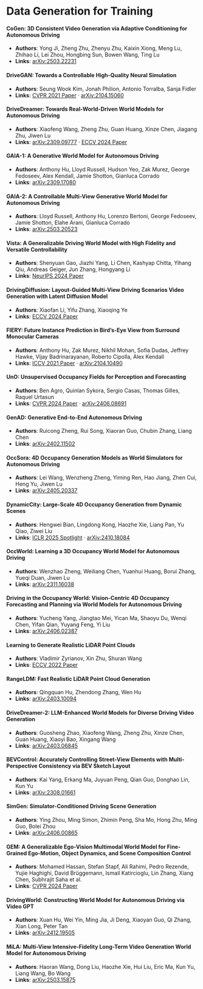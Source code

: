 # Data Generation for Training

#### CoGen: 3D Consistent Video Generation via Adaptive Conditioning for Autonomous Driving
* **Authors**: Yong Ji, Zheng Zhu, Zhenyu Zhu, Kaixin Xiong, Meng Lu, Zhihao Li, Lei Zhou, Hongbing Sun, Bowen Wang, Ting Lu
* **Links**: [arXiv:2503.22231](https://arxiv.org/abs/2503.22231)

#### DriveGAN: Towards a Controllable High-Quality Neural Simulation
* **Authors**: Seung Wook Kim, Jonah Philion, Antonio Torralba, Sanja Fidler
* **Links**: [CVPR 2021 Paper](https://openaccess.thecvf.com/content/CVPR2021/html/Kim_DriveGAN_Towards_a_Controllable_High-Quality_Neural_Simulation_CVPR_2021_paper.html) · [arXiv:2104.15060](https://arxiv.org/abs/2104.15060)

#### DriveDreamer: Towards Real-World-Driven World Models for Autonomous Driving
* **Authors**: Xiaofeng Wang, Zheng Zhu, Guan Huang, Xinze Chen, Jiagang Zhu, Jiwen Lu
* **Links**: [arXiv:2309.09777](https://arxiv.org/abs/2309.09777) · [ECCV 2024 Paper](https://link.springer.com/chapter/10.1007/978-3-031-73195-2_4)

#### GAIA-1: A Generative World Model for Autonomous Driving
* **Authors**: Anthony Hu, Lloyd Russell, Hudson Yeo, Zak Murez, George Fedoseev, Alex Kendall, Jamie Shotton, Gianluca Corrado
* **Links**: [arXiv:2309.17080](https://arxiv.org/abs/2309.17080)

#### GAIA-2: A Controllable Multi-View Generative World Model for Autonomous Driving
* **Authors**: Lloyd Russell, Anthony Hu, Lorenzo Bertoni, George Fedoseev, Jamie Shotton, Elahe Arani, Gianluca Corrado
* **Links**: [arXiv:2503.20523](https://arxiv.org/abs/2503.20523)

#### Vista: A Generalizable Driving World Model with High Fidelity and Versatile Controllability
* **Authors**: Shenyuan Gao, Jiazhi Yang, Li Chen, Kashyap Chitta, Yihang Qiu, Andreas Geiger, Jun Zhang, Hongyang Li
* **Links**: [NeurIPS 2024 Paper](https://proceedings.neurips.cc/paper/2024/hash/a6a066fb44f2fe0d36cf740c873b8890-Abstract-Conference.html)

#### DrivingDiffusion: Layout-Guided Multi-View Driving Scenarios Video Generation with Latent Diffusion Model
* **Authors**: Xiaofan Li, Yifu Zhang, Xiaoqing Ye
* **Links**: [ECCV 2024 Paper](https://doi.org/10.1007/978-3-031-73229-4_27)

#### FIERY: Future Instance Prediction in Bird’s-Eye View from Surround Monocular Cameras
* **Authors**: Anthony Hu, Zak Murez, Nikhil Mohan, Sofía Dudas, Jeffrey Hawke, Vijay Badrinarayanan, Roberto Cipolla, Alex Kendall
* **Links**: [ICCV 2021 Paper](https://openaccess.thecvf.com/content/ICCV2021/papers/Hu_FIERY_Future_Instance_Prediction_in_Birds-Eye_View_From_Surround_Monocular_ICCV_2021_paper.pdf) · [arXiv:2104.10490](https://arxiv.org/abs/2104.10490)

#### UnO: Unsupervised Occupancy Fields for Perception and Forecasting
* **Authors**: Ben Agro, Quinlan Sykora, Sergio Casas, Thomas Gilles, Raquel Urtasun
* **Links**: [CVPR 2024 Paper](https://openaccess.thecvf.com/content/CVPR2024/html/Agro_UnO_Unsupervised_Occupancy_Fields_for_Perception_and_Forecasting_CVPR_2024_paper.html) · [arXiv:2406.08691](https://arxiv.org/abs/2406.08691)

#### GenAD: Generative End-to-End Autonomous Driving
* **Authors**: Ruicong Zheng, Rui Song, Xiaoran Guo, Chubin Zhang, Liang Chen
* **Links**: [arXiv:2402.11502](https://arxiv.org/abs/2402.11502)

#### OccSora: 4D Occupancy Generation Models as World Simulators for Autonomous Driving
* **Authors**: Lei Wang, Wenzheng Zheng, Yiming Ren, Hao Jiang, Zhen Cui, Heng Yu, Jiwen Lu
* **Links**: [arXiv:2405.20337](https://arxiv.org/abs/2405.20337)

#### DynamicCity: Large-Scale 4D Occupancy Generation from Dynamic Scenes
* **Authors**: Hengwei Bian, Lingdong Kong, Haozhe Xie, Liang Pan, Yu Qiao, Ziwei Liu
* **Links**: [ICLR 2025 Spotlight](https://openreview.net/forum?id=M7KyLjuN0A) · [arXiv:2410.18084](https://arxiv.org/abs/2410.18084)

#### OccWorld: Learning a 3D Occupancy World Model for Autonomous Driving
* **Authors**: Wenzhao Zheng, Weiliang Chen, Yuanhui Huang, Borui Zhang, Yueqi Duan, Jiwen Lu
* **Links**: [arXiv:2311.16038](https://arxiv.org/abs/2311.16038)

#### Driving in the Occupancy World: Vision-Centric 4D Occupancy Forecasting and Planning via World Models for Autonomous Driving
* **Authors**: Yucheng Yang, Jiangtao Mei, Yican Ma, Shaoyu Du, Wenqi Chen, Yifan Qian, Yuyang Feng, Yi Liu
* **Links**: [arXiv:2406.02387](https://arxiv.org/abs/2406.02387)

#### Learning to Generate Realistic LiDAR Point Clouds
* **Authors**: Vladimir Zyrianov, Xin Zhu, Shuran Wang
* **Links**: [ECCV 2022 Paper](https://link.springer.com/chapter/10.1007/978-3-031-19803-8_3)

#### RangeLDM: Fast Realistic LiDAR Point Cloud Generation
* **Authors**: Qingquan Hu, Zhendong Zhang, Wen Hu
* **Links**: [arXiv:2403.10094](https://arxiv.org/abs/2403.10094)

#### DriveDreamer-2: LLM-Enhanced World Models for Diverse Driving Video Generation
* **Authors**: Guosheng Zhao, Xiaofeng Wang, Zheng Zhu, Xinze Chen, Guan Huang, Xiaoyi Bao, Xingang Wang
* **Links**: [arXiv:2403.06845](https://arxiv.org/abs/2403.06845)

#### BEVControl: Accurately Controlling Street-View Elements with Multi-Perspective Consistency via BEV Sketch Layout
* **Authors**: Kai Yang, Erkang Ma, Juyuan Peng, Qian Guo, Donghao Lin, Kun Yu
* **Links**: [arXiv:2308.01661](https://arxiv.org/abs/2308.01661)

#### SimGen: Simulator-Conditioned Driving Scene Generation
* **Authors**: Ying Zhou, Ming Simon, Zhimin Peng, Sha Mo, Hong Zhu, Ming Guo, Bolei Zhou
* **Links**: [arXiv:2406.00865](https://arxiv.org/abs/2406.00865)

#### GEM: A Generalizable Ego-Vision Multimodal World Model for Fine-Grained Ego-Motion, Object Dynamics, and Scene Composition Control
* **Authors**: Mohamed Hassan, Stefan Stapf, Ali Rahimi, Pedro Rezende, Yujie Haghighi, David Brüggemann, Ismail Katircioglu, Lin Zhang, Xiang Chen, Subhrajit Saha et al.
* **Links**: [CVPR 2024 Paper](https://openaccess.thecvf.com/content/CVPR2024/html/Hassan_GEM_A_Generalizable_Ego-Vision_Multimodal_World_Model_for_Fine-Grained_Ego-Motion_Object_Dynamics_and_CVPR_2024_paper.html)

#### DrivingWorld: Constructing World Model for Autonomous Driving via Video GPT
* **Authors**: Xuan Hu, Wei Yin, Ming Jia, Ji Deng, Xiaoyan Guo, Qi Zhang, Xian Long, Peter Tan
* **Links**: [arXiv:2412.19505](https://arxiv.org/abs/2412.19505)

#### MiLA: Multi-View Intensive-Fidelity Long-Term Video Generation World Model for Autonomous Driving
* **Authors**: Haoran Wang, Dong Liu, Haozhe Xie, Hui Liu, Eric Ma, Kun Yu, Liang Wang, Bo Wang
* **Links**: [arXiv:2503.15875](https://arxiv.org/abs/2503.15875)